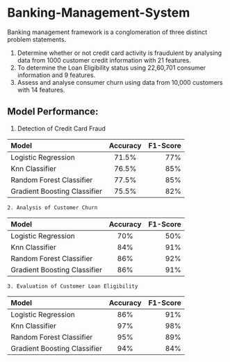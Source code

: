 # Banking-Management-System

Banking management framework is a conglomeration of three distinct problem statements.

  1. Determine whether or not credit card activity is fraudulent by analysing data from 1000 customer credit information with 21 features.
  2. To determine the Loan Eligibility status using 22,60,701 consumer information and 9 features.
  3. Assess and analyse consumer churn using data from 10,000 customers with 14 features.


## Model Performance:

  1. Detection of Credit Card Fraud

| Model | Accuracy | F1-Score |
| :---         |     :---:      |          ---: |
| Logistic Regression   | 71.5%     | 77%    |
| Knn Classifier     | 76.5%       | 85%      |
| Random Forest Classifier    | 77.5%       | 85%      |
| Gradient Boosting Classifier    | 75.5%       | 82%      |

    2. Analysis of Customer Churn

| Model | Accuracy | F1-Score |
| :---         |     :---:      |          ---: |
| Logistic Regression   | 70%     | 50%    |
| Knn Classifier     | 84%       | 91%      |
| Random Forest Classifier    | 86%       | 92%      |
| Gradient Boosting Classifier    | 86%       | 91%      |

    3. Evaluation of Customer Loan Eligibility

| Model | Accuracy | F1-Score |
| :---         |     :---:      |          ---: |
| Logistic Regression   | 86%     | 91%    |
| Knn Classifier     | 97%       | 98%      |
| Random Forest Classifier    | 95%       | 89%      |
| Gradient Boosting Classifier    | 94%       | 84%      |
